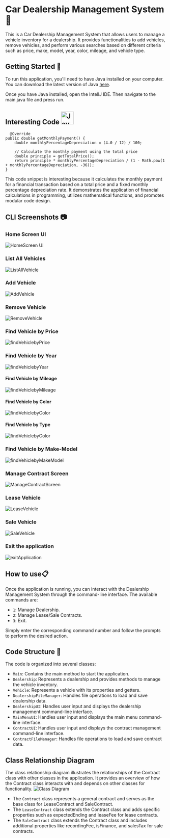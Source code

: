 # Car Dealership Management System 🏢

This is a Car Dealership Management System that allows users to manage a vehicle inventory for a dealership. It provides functionalities to add vehicles, remove vehicles, and perform various searches based on different criteria such as price, make, model, year, color, mileage, and vehicle type.
## Getting Started 🚀

To run this application, you'll need to have Java installed on your computer. You can download the latest version of Java [here](https://www.java.com/en/download/).

Once you have Java installed, open the IntellJ IDE. Then navigate to the main.java file and press run.

## Interesting Code <img src="https://github.com/devicons/devicon/blob/master/icons/java/java-original-wordmark.svg" title="Java" alt="Java" width="40" height="40"/>&nbsp;
      @Override
    public double getMonthlyPayment() {
        double monthlyPercentageDepreciation = (4.0 / 12) / 100;

        // Calculate the monthly payment using the total price
        double principle = getTotalPrice();
        return principle * monthlyPercentageDepreciation / (1 - Math.pow(1 + monthlyPercentageDepreciation, -36));
    }
    
This code snippet is interesting because it calculates the monthly payment for a financial transaction based on a total price and a fixed monthly percentage depreciation rate. It demonstrates the application of financial calculations in programming, utilizes mathematical functions, and promotes modular code design.

## CLI Screenshots 📷
### Home Screen UI

![HomeScreen UI](screenshots/homeCar.png)

### List All Vehicles

![ListAllVehicle](screenshots/allCars.png)

### Add Vehicle

![AddVehicle](screenshots/AddCar.png)

### Remove Vehicle

![RemoveVehicle](screenshots/RemoveCar.png)

### Find Vehicle by Price

![findVehiclebyPrice](screenshots/priceCar.png)

### Find Vehicle by Year

![findVehiclebyYear](screenshots/yearCar.png)

#### Find Vehicle by Mileage

![findVehiclebyMileage](screenshots/MileageCar.png)

#### Find Vehicle by Color

![findVehiclebyColor](screenshots/colorCar.png)

#### Find Vehicle by Type

![findVehiclebyColor](screenshots/typeCar.png)

### Find Vehicle by Make-Model

![findVehiclebyMakeModel](screenshots/makemodel.png)

### Manage Contract Screen
![ManageContractScreen](screenshots/ManageContractScrn.png)

### Lease Vehicle
![LeaseVehicle](screenshots/LeaseVehicle.png)

### Sale Vehicle
![SaleVehicle](screenshots/SaleVehicle.png)

### Exit the application
![exitApplication](screenshots/ExitApp.png)

## How to use📋

Once the application is running, you can interact with the Dealership Management System through the command-line interface. The available commands are:

- `1`: Manage Dealership.
- `2`: Manage Lease/Sale Contracts.
- `3`: Exit.

Simply enter the corresponding command number and follow the prompts to perform the desired action.

## Code Structure 📁
The code is organized into several classes:

- `Main`: Contains the main method to start the application.
- `Dealership`: Represents a dealership and provides methods to manage the vehicle inventory.
- `Vehicle`: Represents a vehicle with its properties and getters.
- `DealershipFileManager`: Handles file operations to load and save dealership data.
- `DealershipUI`: Handles user input and displays the dealership management command-line interface.
- `MainMenuUI`: Handles user input and displays the main menu command-line interface.
- `ContractUI`: Handles user input and displays the contract management command-line interface.
- `ContractFileManager`: Handles file operations to load and save contract data.

## Class Relationship Diagram
The class relationship diagram illustrates the relationships of the Contract class with other classes in the application. It provides an overview of how the Contract class interacts with and depends on other classes for functionality.
![Class Diagram](screenshots/contractLeaseSaleUML.png)
- The `Contract` class represents a general contract and serves as the base class for LeaseContract and SaleContract.
- The `LeaseContract` class extends the Contract class and adds specific properties such as expectedEnding and leaseFee for lease contracts.
- The `SaleContract` class extends the Contract class and includes additional properties like recordingFee, isFinance, and salesTax for sale contracts.

